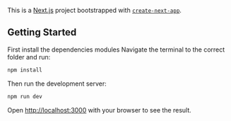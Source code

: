 This is a [Next.js](https://nextjs.org/) project bootstrapped with [`create-next-app`](https://github.com/vercel/next.js/tree/canary/packages/create-next-app).

## Getting Started

First install the dependencies modules
Navigate the terminal to the correct folder and run:
```bash
npm install
```

Then run the development server:

```bash
npm run dev
```

Open [http://localhost:3000](http://localhost:3000) with your browser to see the result.
